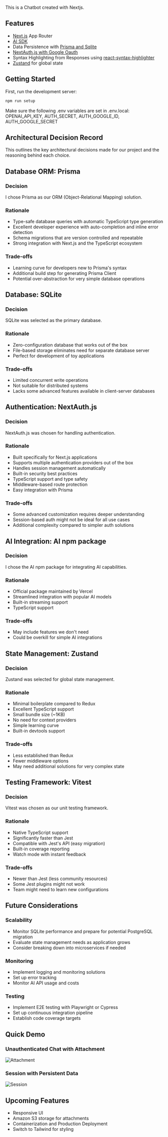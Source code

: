 This is a Chatbot created with Nextjs.

## Features

- [Next.js](https://nextjs.org/) App Router
- [AI SDK](https://sdk.vercel.ai/docs)
- Data Persistence with [Prisma and Sqlite](https://www.prisma.io/docs/getting-started/quickstart-sqlite)
- [NextAuth.js with Google Oauth](https://next-auth.js.org/providers/google)
- Syntax Highlighting from Responses using [react-syntax-highlighter](https://www.npmjs.com/package/react-syntax-highlighter)
- [Zustand](https://github.com/pmndrs/zustand) for global state

## Getting Started

First, run the development server:

```bash
npm run setup
```

Make sure the following .env variables are set in .env.local:
OPENAI_API_KEY,
AUTH_SECRET,
AUTH_GOOGLE_ID,
AUTH_GOOGLE_SECRET

## Architectural Decision Record

This outlines the key architectural decisions made for our project and the reasoning behind each choice.

## Database ORM: Prisma

### Decision

I chose Prisma as our ORM (Object-Relational Mapping) solution.

### Rationale

- Type-safe database queries with automatic TypeScript type generation
- Excellent developer experience with auto-completion and inline error detection
- Schema migrations that are version controlled and repeatable
- Strong integration with Next.js and the TypeScript ecosystem

### Trade-offs

- Learning curve for developers new to Prisma's syntax
- Additional build step for generating Prisma Client
- Potential over-abstraction for very simple database operations

## Database: SQLite

### Decision

SQLite was selected as the primary database.

### Rationale

- Zero-configuration database that works out of the box
- File-based storage eliminates need for separate database server
- Perfect for development of toy applications 

### Trade-offs

- Limited concurrent write operations
- Not suitable for distributed systems
- Lacks some advanced features available in client-server databases

## Authentication: NextAuth.js

### Decision

NextAuth.js was chosen for handling authentication.

### Rationale

- Built specifically for Next.js applications
- Supports multiple authentication providers out of the box
- Handles session management automatically
- Built-in security best practices
- TypeScript support and type safety
- Middleware-based route protection
- Easy integration with Prisma

### Trade-offs

- Some advanced customization requires deeper understanding
- Session-based auth might not be ideal for all use cases
- Additional complexity compared to simpler auth solutions

## AI Integration: AI npm package

### Decision

I chose the AI npm package for integrating AI capabilities.

### Rationale

- Official package maintained by Vercel
- Streamlined integration with popular AI models
- Built-in streaming support
- TypeScript support

### Trade-offs

- May include features we don't need
- Could be overkill for simple AI integrations

## State Management: Zustand

### Decision

Zustand was selected for global state management.

### Rationale

- Minimal boilerplate compared to Redux
- Excellent TypeScript support
- Small bundle size (~1KB)
- No need for context providers
- Simple learning curve
- Built-in devtools support

### Trade-offs

- Less established than Redux
- Fewer middleware options
- May need additional solutions for very complex state

## Testing Framework: Vitest

### Decision

Vitest was chosen as our unit testing framework.

### Rationale

- Native TypeScript support
- Significantly faster than Jest
- Compatible with Jest's API (easy migration)
- Built-in coverage reporting
- Watch mode with instant feedback

### Trade-offs

- Newer than Jest (less community resources)
- Some Jest plugins might not work
- Team might need to learn new configurations

## Future Considerations

### Scalability

- Monitor SQLite performance and prepare for potential PostgreSQL migration
- Evaluate state management needs as application grows
- Consider breaking down into microservices if needed

### Monitoring

- Implement logging and monitoring solutions
- Set up error tracking
- Monitor AI API usage and costs

### Testing

- Implement E2E testing with Playwright or Cypress
- Set up continuous integration pipeline
- Establish code coverage targets

## Quick Demo
### Unauthenticated Chat with Attachment
![Attachment](https://github.com/skelnho/chat-bot/blob/main/demo-attachment.gif)


### Session with Persistent Data
![Session](https://github.com/skelnho/chat-bot/blob/main/demo-session.gif)

## Upcoming Features

- Responsive UI
- Amazon S3 storage for attachments
- Containerization and Production Deployment
- Switch to Tailwind for styling
